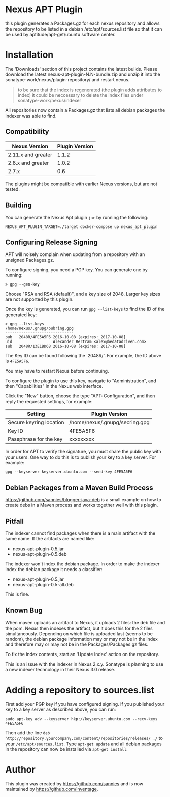 Nexus APT Plugin
================

this plugin generates a Packages.gz for each nexus repository and allows the repository to be 
listed in a debian /etc/apt/sources.list file so that it can be used by aptitude/apt-get/ubuntu 
software center.

Installation
============

The 'Downloads' section of this project contains the latest builds. Please download the latest 
nexus-apt-plugin-N.N-bundle.zip and unzip it into the sonatype-work/nexus/plugin-repository/
and restart nexus.

> to be sure that the index is regenerated (the plugin adds attributes to index) it could be 
neccessary to delete the index files under sonatype-work/nexus/indexer

All repositories now contain a Packages.gz that lists all debian packages the indexer was able 
to find.

Compatibility
-------------

| Nexus Version      | Plugin Version |
| ------------------ | -------------- |
| 2.11.x and greater | 1.1.2          |
| 2.8.x and greater  | 1.0.2          |
| 2.7.x              | 0.6            |

The plugins might be compatible with earlier Nexus versions, but are not tested.

Building
--------

You can generate the Nexus Apt plugin `jar` by running the following:

```
NEXUS_APT_PLUGIN_TARGET=./target docker-compose up nexus_apt_plugin
```


Configuring Release Signing
---------------------------

APT will noisely complain when updating from a repository with an unsigned
Packages.gz. 

To configure signing, you need a PGP key. You can generate one by running:

    > gpg --gen-key
   
Choose "RSA and RSA (default)", and a key size of 2048. Larger key sizes are
not supported by this plugin.

Once the key is generated, you can run `gpg --list-keys` to find the 
ID of the generated key:

    > gpg --list-keys
    /home/nexus/.gnupg/pubring.gpg
    ------------------------------
    pub   2048R/4FE5A5F6 2016-10-08 [expires: 2017-10-08]
    uid                  Alexander Bertram <alex@bedatadriven.com>
    sub   2048R/13E1BD68 2016-10-08 [expires: 2017-10-08]

The Key ID can be found following the '2048R/'. For example, the ID above
is `4FE5A5F6`.

You may have to restart Nexus before continuing.

To configure the plugin to use this key, navigate to "Administration", 
and then "Capabilities" in the Nexus web interface.

Click the "New" button, choose the type "APT: Configuration", and then
reply the requested settings, for example:

| Setting                  | Plugin Version                  |
| ------------------------ | ------------------------------- |
| Secure keyring location  | /home/nexus/.gnupg/secring.gpg  |
| Key ID                   | 4FE5A5F6                        |
| Passphrase for the key   | xxxxxxxxx                       |


In order for APT to verify the signature, you must share the public 
key with your users. One way to do this is to publish your key to
a key server. For example:

    gpg --keyserver keyserver.ubuntu.com --send-key 4FE5A5F6


Debian Packages from a Maven Build Process
------------------------------------------
https://github.com/sannies/blogger-java-deb is a small example on how to create debs in a 
Maven process and works together well with this plugin.


Pitfall
-------

The indexer cannot find packages when there is a main artifact with the same name:
If the artifacts are named like:

-  nexus-apt-plugin-0.5.jar
-  nexus-apt-plugin-0.5.deb

The indexer won't index the debian package. In order to make the indexer index the debian 
package it needs a classifier:

-  nexus-apt-plugin-0.5.jar
-  nexus-apt-plugin-0.5-all.deb

This is fine.

Known Bug
---------

When maven uploads an artifact to Nexus, it uploads 2 files: the deb file
and the pom. Nexus then indexes the artifact, but it does this for the 2 files simultaneously.
Depending on which file is uploaded last (seems to be random), the debian package information
may or may not be in the index and therefore may or may not be in the Packages/Packages.gz
files.

To fix the index contents, start an 'Update Index' action on the repository.

This is an issue with the indexer in Nexus 2.x.y. Sonatype is planning to use a new indexer
technology in their Nexus 3.0 release.

Adding a repository to sources.list
===================================

First add your PGP key if you have configured signing. If you published your key
to a key server as described above, you can run:

    sudo apt-key adv --keyserver hkp://keyserver.ubuntu.com --recv-keys 4FE5A5F6

Then add the line `deb http://repository.yourcompany.com/content/repositories/releases/ ./`
to your `/etc/apt/sources.list`. Type `apt-get update` and all debian packages in the repository
can now be installed via `apt-get install`.

Author
======

This plugin was created by https://github.com/sannies and is now maintained by https://github.com/inventage.
